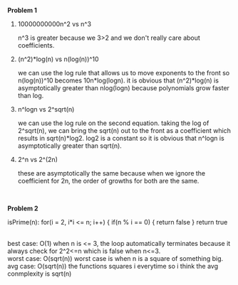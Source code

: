 **Problem 1**
1. 10000000000n^2 vs n^3

   n^3 is greater because we 3>2 and we don't really care about coefficients.
2. (n^2)*log(n) vs n(log(n))^10

	we can use the log rule that allows us to move exponents to the front so n(log(n))^10 becomes 10n*log(logn). it is obvious that (n^2)*log(n) is asymptotically greater than nlog(logn) because polynomials grow faster than log.
4. n^logn vs 2^sqrt(n)

	we can use the log rule on the second equation. taking the log of 2^sqrt(n), we can bring the sqrt(n) out to the front as a coefficient which results in sqrt(n)*log2. log2 is a constant so it is obvious that n^logn is asymptotically greater than sqrt(n).
5. 2^n vs 2^(2n)

	these are asymptotically the same because when we ignore the coefficient for 2n, the order of growths for both are the same.
<br>

**Problem 2**

isPrime(n): 
  for(i = 2, i*i <= n; i++) {
    if(n % i == 0) {
      return false
    }
  return true

<br>
best case: O(1) when n is <= 3, the loop automatically terminates because it always check for 2^2<=n which is false when n<=3. 
<br>
worst case: O(sqrt(n)) worst case is when n is a square of something big.
<br>
avg case: O(sqrt(n)) the functions squares i everytime so i think the avg conmplexity is sqrt(n)
